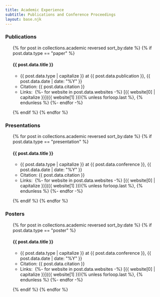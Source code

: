 ```yaml
---
title: Academic Experience
subtitle: Publications and Conference Proceedings
layout: base.njk
---
```


### Publications

<ul>
{% for post in collections.academic reversed sort_by:date %}
{% if post.data.type == "paper" %}

#### {{ post.data.title }}

- {{ post.data.type | capitalize }} at {{ post.data.publication }}, <time>{{ post.data.date | date: "%Y" }}</time>
- Citation: {{ post.data.citation }}
- Links:&nbsp;
  {%- for website in post.data.websites -%}
    [{{ website[0] | capitalize }}]({{ website[1] }}){% unless forloop.last %}, {% endunless %}
  {%- endfor -%}

{% endif %}
{% endfor %}
</ul>

### Presentations

<ul>
{% for post in collections.academic reversed sort_by:date %}
{% if post.data.type == "presentation" %}

#### {{ post.data.title }}

- {{ post.data.type | capitalize }} at {{ post.data.conference }}, <time>{{ post.data.date | date: "%Y" }}</time>
- Citation: {{ post.data.citation }}
- Links:&nbsp;
  {%- for website in post.data.websites -%}
    [{{ website[0] | capitalize }}]({{ website[1] }}){% unless forloop.last %}, {% endunless %}
  {%- endfor -%}

{% endif %}
{% endfor %}
</ul>


### Posters

<ul>
{% for post in collections.academic reversed sort_by:date %}
{% if post.data.type == "poster" %}

#### {{ post.data.title }}

- {{ post.data.type | capitalize }} at {{ post.data.conference }}, <time>{{ post.data.date | date: "%Y" }}</time>
- Citation: {{ post.data.citation }}
- Links:&nbsp;
  {%- for website in post.data.websites -%}
    [{{ website[0] | capitalize }}]({{ website[1] }}){% unless forloop.last %}, {% endunless %}
  {%- endfor -%}

{% endif %}
{% endfor %}
</ul>

